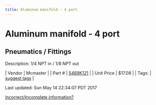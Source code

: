 ```yaml
---
title: Aluminum manifold - 4 port
---
```


# Aluminum manifold - 4 port
## Pneumatics / Fittings
Description: 	1/4 NPT in / 1/8 NPT out 

| Vendor | Mcmaster | 
| Part # | [5469K121](https://www.mcmaster.com/#5469K121) | 
| Unit Price | $17.08 | 
| Tags: | [suggest tags](https://docs.google.com/forms/d/e/1FAIpQLSeWyY8v3RgOty-MyWmh9U0iivNYN_molChYyS-0U-o-kOAv_g/viewform) | 

Last updated: Sun May 14 22:34:07 PDT 2017

 [Incorrect/Incomplete information?](https://docs.google.com/forms/d/e/1FAIpQLSeWyY8v3RgOty-MyWmh9U0iivNYN_molChYyS-0U-o-kOAv_g/viewform)